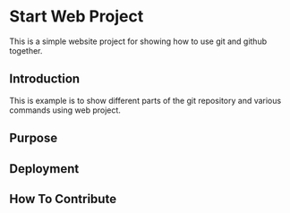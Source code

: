 # Start Web Project

This is a simple website project for showing how to use git and github together.

## Introduction

This is example is to show different parts of the git repository and various commands using web project.

## Purpose

## Deployment

## How To Contribute